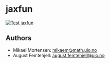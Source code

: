 # jaxfun

[![Test jaxfun](https://github.com/augustfe/jaxfun/actions/workflows/pytest.yml/badge.svg)](https://github.com/augustfe/jaxfun/actions/workflows/pytest.yml)

## Authors
- Mikael Mortensen: mikaem@math.uio.no
- August Femtehjell: august.femtehjell@uio.no
